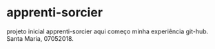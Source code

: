 # apprenti-sorcier
projeto inicial apprenti-sorcier
aqui começo minha experiência git-hub.  Santa Maria, 07052018.
